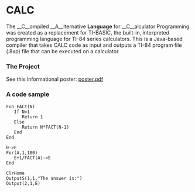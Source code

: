 # CALC
The __C__ompiled __A__lternative __Language__ for __C__alculator Programming was created as a replacement for TI-BASIC, the built-in, interpreted programming language for TI-84 series calculators.
This is a Java-based compiler that takes CALC code as input and outputs a TI-84 program file (.8xp) file that can be executed on a calculator.

### The Project
See this informational poster: [poster.pdf](http://vvest.in/poster.pdf)

### A code sample
```
Fun FACT(N)
   If N=1
      Return 1
   Else
      Return N*FACT(N-1)
   End
End

0->E
For(A,1,100)
   E+1/FACT(A)->E
End

ClrHome
OutputS(1,1,"The answer is:")
Output(2,1,E)
```
